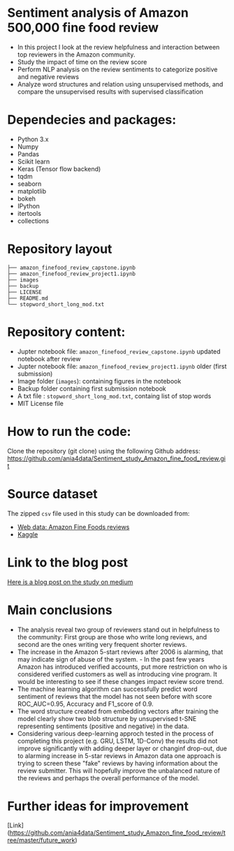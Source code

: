 # Sentiment analysis of Amazon 500,000 fine food review

- In this project I look at the review helpfulness and interaction between top reviewers in the Amazon community.
- Study the impact of time on the review score
- Perform NLP analysis on the review sentiments to categorize positive and negative reviews
- Analyze word structures and relation using unsupervised methods, and compare the unsupervised results with supervised classification


# Dependecies and packages:

- Python 3.x
- Numpy
- Pandas
- Scikit learn
- Keras (Tensor flow backend)
- tqdm
- seaborn
- matplotlib
- bokeh
- IPython
- itertools
- collections

# Repository layout

```
├── amazon_finefood_review_capstone.ipynb 
├── amazon_finefood_review_project1.ipynb
├── images
├── backup
├── LICENSE
├── README.md
└── stopword_short_long_mod.txt
```

# Repository content:

- Jupter notebook file: `amazon_finefood_review_capstone.ipynb` updated notebook after review
- Jupter notebook file: `amazon_finefood_review_project1.ipynb` older (first submission)
- Image folder (`images`): containing figures in the notebook
- Backup folder containing first submission notebook
- A txt file : `stopword_short_long_mod.txt`, containg list of stop words
- MIT License file

# How to run the code:

Clone the repository (git clone) using the following Github address:
https://github.com/ania4data/Sentiment_study_Amazon_fine_food_review.git


# Source dataset

The zipped `csv` file used in this study can be downloaded from:

- [Web data: Amazon Fine Foods reviews](https://snap.stanford.edu/data/web-FineFoods.html)
- [Kaggle](https://www.kaggle.com/snap/amazon-fine-food-reviews)


# Link to the blog post

[Here is a blog post on the study on medium](https://medium.com/@anoosheh.niavarani.egr/what-an-amazon-fine-food-review-tell-us-a-food-for-thought-869dfe70f2ee)


# Main conclusions

- The analysis reveal two group of reviewers stand out in helpfulness to the community: First group are those who write long reviews, and second are the ones writing very frequent shorter reviews.
- The increase in the Amazon 5-start reviews after 2006 is alarming, that may indicate sign of abuse of the system. - In the past few years Amazon has introduced verified accounts, put more restriction on who is considered verified customers as well as introducing vine program. It would be interesting to see if these changes impact review score trend.
- The machine learning algorithm can successfully predict word sentiment of reviews that the model has not seen before with score ROC_AUC=0.95, Accuracy and F1_score of 0.9.
- The word structure created from embedding vectors after training the model clearly show two blob structure by unsupervised t-SNE representing sentiments (positive and negative) in the data.
- Considering various deep-learning approch tested in the process of completing this project (e.g. GRU, LSTM, 1D-Conv) the results did not improve significantly with adding deeper layer or changinf drop-out, due to alarming increase in 5-star reviews in Amazon data one approach is trying to screen these "fake" reviews by having information about the review submitter. This will hopefully improve the unbalanced nature of the reviews and perhaps the overall performance of the model.


# Further ideas for improvement

[Link] (https://github.com/ania4data/Sentiment_study_Amazon_fine_food_review/tree/master/future_work)